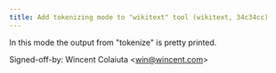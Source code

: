 ```yaml
---
title: Add tokenizing mode to "wikitext" tool (wikitext, 34c34cc)
---
```


In this mode the output from "tokenize" is pretty printed.

Signed-off-by: Wincent Colaiuta &lt;win@wincent.com&gt;
